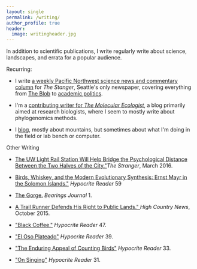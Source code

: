 ```yaml
---
layout: single
permalink: /writing/
author_profile: true
header: 
  image: writingheader.jpg
---
```


In addition to scientific publications, I write regularly write about science, landscapes, and errata for a popular audience.  

Recurring:

* I write <a href="http://www.thestranger.com/authors/23759410/ethan-linck"> a weekly Pacific Northwest science news and commentary column</a> for _The Stanger_, Seattle's only newspaper, covering everything from <a href="http://www.thestranger.com/slog/2016/04/19/23980776/science-news-how-monarch-butterflies-fly-to-mexico-and-back-how-blobs-may-become-all-we-know"> The Blob</a> to <a href="http://www.thestranger.com/slog/2016/05/19/24103203/science-news-greenpeace-claims-uw-fisheries-professors-captured-by-fishing-industry-prestigious-journal-nature-gave-bigfoot-genome-project-t"> academic politics</a>. 

* I'm a <a href="http://www.molecularecologist.com/author/ethanlinck/"> contributing writer for _The Molecular Ecologist_</a>, a blog primarily aimed at research biologists, where I seem to mostly write about phylogenomics methods. 

* I <a href="http://beyondtheranges.wordpress.com"> blog</a>, mostly about mountains, but sometimes about what I'm doing in the field or lab bench or computer. 


Other Writing

* <a href="http://www.thestranger.com/slog/2016/03/18/23758213/why-university-of-washington-station-will-help-bridge-the-psychological-distance-between-the-two-halves-of-the-city"> The UW Light Rail Station Will Help Bridge the Psychological Distance Between the Two Halves of the City."</a>_The Stranger_, March 2016. 

* <a href="http://hypocritereader.com/59/mayr"> Birds, Whiskey, and the Modern Evolutionary Synthesis: Ernst Mayr in the Solomon Islands."</a> _Hypocrite Reader_ 59

* <a href="http://www.bearings-journal.com/"> The Gorge.</a> _Bearings Journal_ 1. 

* <a href="https://www.hcn.org/articles/anger-against-trail-runners-public-lands-Mt-Rainier-Wonderland-Grand-Canyon-response"> A Trail Runner Defends His Right to Public Lands." </a> _High Country News_, October 2015.  

* <a href="http://hypocritereader.com/47/black-coffee"> "Black Coffee."</a> _Hypocrite Reader_ 47. 

* <a href="http://hypocritereader.com/39/el-oso-plateado"> "El Oso Plateado"</a> _Hypocrite Reader_ 39. 

* <a href="http://hypocritereader.com/33/counting-birds"> "The Enduring Appeal of Counting Birds"</a> _Hypocrite Reader_ 33. 

* <a href="http://hypocritereader.com/31/on-singing"> "On Singing"</a> _Hypocrite Reader_ 31.
